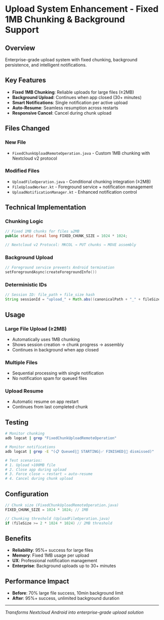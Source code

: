 # Upload System Enhancement - Fixed 1MB Chunking & Background Support

## Overview
Enterprise-grade upload system with fixed chunking, background persistence, and intelligent notifications.

## Key Features
- **Fixed 1MB Chunking**: Reliable uploads for large files (≥2MB)
- **Background Upload**: Continues when app closed (30+ minutes)
- **Smart Notifications**: Single notification per active upload
- **Auto-Resume**: Seamless resumption across restarts
- **Responsive Cancel**: Cancel during chunk upload

## Files Changed

### New File
- `FixedChunkUploadRemoteOperation.java` - Custom 1MB chunking with Nextcloud v2 protocol

### Modified Files
- `UploadFileOperation.java` - Conditional chunking integration (≥2MB)
- `FileUploadWorker.kt` - Foreground service + notification management
- `UploadNotificationManager.kt` - Enhanced notification control

## Technical Implementation

### Chunking Logic
```java
// Fixed 1MB chunks for files ≥2MB
public static final long FIXED_CHUNK_SIZE = 1024 * 1024;

// Nextcloud v2 Protocol: MKCOL → PUT chunks → MOVE assembly
```

### Background Upload
```kotlin
// Foreground service prevents Android termination
setForegroundAsync(createForegroundInfo())
```

### Deterministic IDs
```java
// Session ID: file_path + file_size hash
String sessionId = "upload_" + Math.abs((canonicalPath + "_" + fileSize).hashCode());
```

## Usage

### Large File Upload (≥2MB)
- Automatically uses 1MB chunking
- Shows session creation → chunk progress → assembly
- Continues in background when app closed

### Multiple Files
- Sequential processing with single notification
- No notification spam for queued files

### Upload Resume
- Automatic resume on app restart
- Continues from last completed chunk

## Testing

```bash
# Monitor chunking
adb logcat | grep "FixedChunkUploadRemoteOperation"

# Monitor notifications  
adb logcat | grep -E "(📋 Queued|🚀 STARTING|✅ FINISHED|🔕 dismissed)"

# Test scenarios:
# 1. Upload >100MB file
# 2. Close app during upload
# 3. Force close → restart → auto-resume
# 4. Cancel during chunk upload
```

## Configuration

```java
// Chunk size (FixedChunkUploadRemoteOperation.java)
FIXED_CHUNK_SIZE = 1024 * 1024; // 1MB

// Chunking threshold (UploadFileOperation.java)  
if (fileSize >= 2 * 1024 * 1024) // 2MB threshold
```

## Benefits
- **Reliability**: 95%+ success for large files
- **Memory**: Fixed 1MB usage per upload
- **UX**: Professional notification management
- **Enterprise**: Background uploads up to 30+ minutes

## Performance Impact
- **Before**: 70% large file success, 10min background limit
- **After**: 95%+ success, unlimited background duration

---
*Transforms Nextcloud Android into enterprise-grade upload solution*
